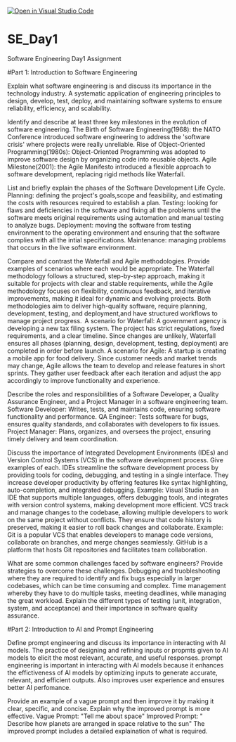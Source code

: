 [![Open in Visual Studio Code](https://classroom.github.com/assets/open-in-vscode-2e0aaae1b6195c2367325f4f02e2d04e9abb55f0b24a779b69b11b9e10269abc.svg)](https://classroom.github.com/online_ide?assignment_repo_id=18388060&assignment_repo_type=AssignmentRepo)
# SE_Day1
Software Engineering Day1 Assignment

#Part 1: Introduction to Software Engineering

Explain what software engineering is and discuss its importance in the technology industry.
A systematic application of engineering principles to design, develop, test, deploy, and maintaining software systems to ensure reliability, efficiency, and scalability.

Identify and describe at least three key milestones in the evolution of software engineering.
The Birth of Software Engineering(1968): the NATO Conference introduced software engineering to address the 'software crisis' where projects were really unreliable.
Rise of Object-Oriented Programming(1980s): Object-Oriented Programming was adopted to improve software design by organizing code into reusable objects.
Agile Milestone(2001): the Agile Manifesto introduced a flexible approach to software development, replacing rigid methods like Waterfall.

List and briefly explain the phases of the Software Development Life Cycle.
Planning: defining the project's goals,scope and feasibility, and estimating the costs with resources required to establish a plan.
Testing: looking for flaws and deficiencies in the software and fixing all the problems until the software meets original requirements using automation and manual testing to analyze bugs.
Deployment: moving the software from testing environment to the operating environment and ensuring that the software complies with all the intial specifications.
Maintenance: managing problems that occurs in the live software environment.

Compare and contrast the Waterfall and Agile methodologies. Provide examples of scenarios where each would be appropriate.
The Waterfall methodology follows a structured, step-by-step approach, making it suitable for projects with clear and stable requirements, while the Agile methodology focuses on flexibility, continuous feedback, and iterative improvements, making it ideal for dynamic and evolving projects. Both methodologies aim to deliver high-quality software, require planning, development, testing, and deployment,and have structured workflows to manage project progress.
 A scenario for Waterfall: A government agency is developing a new tax filing system. The project has strict regulations, fixed requirements, and a clear timeline. Since changes are unlikely, Waterfall ensures all phases (planning, design, development, testing, deployment) are completed in order before launch. 
A scenario for  Agile: A startup is creating a mobile app for food delivery. Since customer needs and market trends may change, Agile allows the team to develop and release features in short sprints. They gather user feedback after each iteration and adjust the app accordingly to improve functionality and experience.
 
Describe the roles and responsibilities of a Software Developer, a Quality Assurance Engineer, and a Project Manager in a software engineering team.
Software Developer: Writes, tests, and maintains code, ensuring software functionality and performance. 
QA Engineer: Tests software for bugs, ensures quality standards, and collaborates with developers to fix issues. 
Project Manager: Plans, organizes, and oversees the project, ensuring timely delivery and team coordination. 

Discuss the importance of Integrated Development Environments (IDEs) and Version Control Systems (VCS) in the software development process. Give examples of each.
IDEs streamline the software development process by providing tools for coding, debugging, and testing in a single interface. They increase developer productivity by offering features like syntax highlighting, auto-completion, and integrated debugging. 
Example: Visual Studio is an IDE that supports multiple languages, offers debugging tools, and integrates with version control systems, making development more efficient. 
VCS track and manage changes to the codebase, allowing multiple developers to work on the same project without conflicts. They ensure that code history is preserved, making it easier to roll back changes and collaborate.
Example: Git is a popular VCS that enables developers to manage code versions, collaborate on branches, and merge changes seamlessly. GitHub is a platform that hosts Git repositories and facilitates team collaboration.

What are some common challenges faced by software engineers? Provide strategies to overcome these challenges.
Debugging and truobleshooting where they are required to identify and fix bugs especially in larger codebases, which can be time consuming and complex.
Time management whereby they have to do multiple tasks, meeting deadlines, while managing the great workload.
Explain the different types of testing (unit, integration, system, and acceptance) and their importance in software quality assurance.


#Part 2: Introduction to AI and Prompt Engineering


Define prompt engineering and discuss its importance in interacting with AI models.
The practice of designing and refining inputs or propmts given to AI models to elicit the most relevant, accurate, and useful responses.
prompt engineering is important in interacting with AI models because it enhances the effictiveness of AI models by optimizing inputs to generate accurate, relevant, and efficient outputs. Also improves user experience and ensures better AI perfomance.

Provide an example of a vague prompt and then improve it by making it clear, specific, and concise. Explain why the improved prompt is more effective.
Vague Prompt: "Tell me about space"
Improved Prompt: " Describe how planets are arranged in space relative to the sun"
The improved prompt includes a detailed explaination of what is required.
